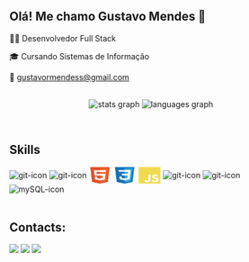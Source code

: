 ## Olá! Me chamo Gustavo Mendes 👋
 <p> 
 👨‍💻 Desenvolvedor Full Stack

🎓 Cursando Sistemas de Informação

📩 gustavormendess@gmail.com
</p>
 &nbsp;

<div align="center">
  <img src="https://github-readme-stats.vercel.app/api?username=GustavoRMendes&hide_title=false&hide_rank=false&show_icons=true&include_all_commits=true&count_private=true&disable_animations=false&theme=dracula&locale=en&hide_border=false" height="150" alt="stats graph"/>
  <img src="https://github-readme-stats.vercel.app/api/top-langs?username=GustavoRMendes&locale=en&hide_title=false&layout=compact&card_width=320&langs_count=5&theme=dracula&hide_border=false" height="150" alt="languages graph"  />
</div>

&nbsp;


## Skills

<div style="display: inline_block">
<img align="center" alt="git-icon" height="30" width="40" src="https://www.svgrepo.com/show/452210/git.svg">
 <img align="center" alt="git-icon" height="30" width="40" src="https://www.svgrepo.com/show/452202/figma.svg">
 <img align="center" alt="html-icon" height="30" width="40" src="https://raw.githubusercontent.com/devicons/devicon/master/icons/html5/html5-original.svg">
  <img align="center" alt="css-icon" height="30" width="40" src="https://raw.githubusercontent.com/devicons/devicon/master/icons/css3/css3-original.svg">
  <img align="center" alt="javascript-icon" height="30" width="40" src="https://raw.githubusercontent.com/devicons/devicon/master/icons/javascript/javascript-plain.svg">
 <img align="center" alt="git-icon" height="30" width="40" src="https://www.svgrepo.com/show/374144/typescript.svg">
  <img align="center" alt="git-icon" height="30" width="40" src="https://www.svgrepo.com/show/452092/react.svg">
  <img align="center" alt="mySQL-icon" height="30" width="40" src="https://camo.githubusercontent.com/c2453c4efd99d042dbae8deb76e2937554f1f5fe3ec73c5db6013af715ee2628/68747470733a2f2f63646e2e6a7364656c6976722e6e65742f67682f64657669636f6e732f64657669636f6e406c61746573742f69636f6e732f6d7973716c2f6d7973716c2d6f726967696e616c2e737667">
  
 
</div><br>

## Contacts:

<div> 
<a href="https://wa.me/554792442004?text=Olá%20Gustavo!%20Vim%20do%20seu%20portifólio." target="_blank"><img src="https://img.shields.io/badge/WhatsApp-25D366?style=for-the-badge&logo=whatsapp&logoColor=white"></img></a>
<a href="mailto:gustavormendess@gmail.com" target="_blank"> <img src="https://img.shields.io/badge/-Gmail-%23333?style=for-the-badge&logo=gmail&logoColor=white"></a>
<a href="https://www.linkedin.com/in/gustavormendess" target="_blank"><img src="https://img.shields.io/badge/-LinkedIn-%230077B5?style=for-the-badge&logo=linkedin&logoColor=white"></a> 
</div>&nbsp;&nbsp;



 



  
